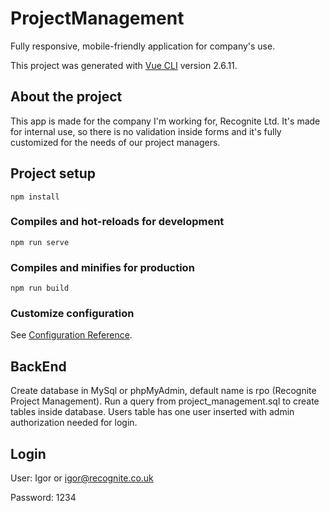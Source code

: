 # ProjectManagement

Fully responsive, mobile-friendly application for company's use.

This project was generated with [Vue CLI](https://github.com/vuejs/vue) version 2.6.11.

## About the project

This app is made for the company I'm working for, Recognite Ltd. It's made for internal use, so there is no validation inside forms and it's fully customized for the needs of our project managers.

## Project setup
```
npm install
```

### Compiles and hot-reloads for development
```
npm run serve
```

### Compiles and minifies for production
```
npm run build
```

### Customize configuration
See [Configuration Reference](https://cli.vuejs.org/config/).

## BackEnd

Create database in MySql or phpMyAdmin, default name is rpo (Recognite Project Management). Run a query from project_management.sql to create tables inside database. Users table has one user inserted with admin authorization needed for login. 

## Login

User: Igor or igor@recognite.co.uk

Password: 1234

